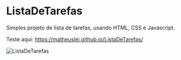 # ListaDeTarefas
Simples projeto de lista de tarefas, usando HTML, CSS e Javascript. 

Teste aqui: https://matheuslei.github.io/ListaDeTarefas/

![ListaDeTarefas](https://user-images.githubusercontent.com/65515537/177194373-a7c3027b-cd30-4c5f-9cbd-6f01627723b2.gif)
